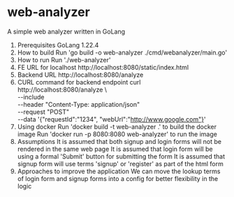 # web-analyzer
A simple web analyzer written in GoLang

01. Prerequisites
    GoLang 1.22.4
2. How to build
   Run 'go build -o web-analyzer ./cmd/webanalyzer/main.go'
3. How to run
   Run './web-analyzer'
4. FE URL for localhost
   http://localhost:8080/static/index.html
5. Backend URL
   http://localhost:8080/analyze
6. CURL command for backend endpoint
   curl http://localhost:8080/analyze \           
   --include \
   --header "Content-Type: application/json" \
   --request "POST" \
   --data '{"requestId":"1234", "webUrl":"http://www.google.com"}'
7. Using docker
   Run 'docker build -t web-analyzer .' to build the docker image
   Run 'docker run -p 8080:8080 web-analyzer' to run the image
8. Assumptions
   It is assumed that both signup and login forms will not be rendered in the same web page
   It is assumed that login form will be using a formal 'Submit' button for submitting the form
   It is assumed that signup form will use terms 'signup' or 'register' as part of the html form
9. Approaches to improve the application
   We can move the lookup terms of login form and signup forms into a config for better flexibility in the logic
   